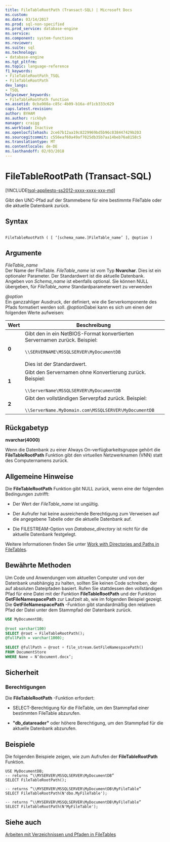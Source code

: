 ```yaml
---
title: FileTableRootPath (Transact-SQL) | Microsoft Docs
ms.custom: 
ms.date: 03/14/2017
ms.prod: sql-non-specified
ms.prod_service: database-engine
ms.service: 
ms.component: system-functions
ms.reviewer: 
ms.suite: sql
ms.technology:
- database-engine
ms.tgt_pltfrm: 
ms.topic: language-reference
f1_keywords:
- FileTableRootPath_TSQL
- FileTableRootPath
dev_langs:
- TSQL
helpviewer_keywords:
- FileTableRootPath function
ms.assetid: 0cba908a-c85c-4b09-b16a-df1cb333c629
caps.latest.revision: 
author: BYHAM
ms.author: rickbyh
manager: craigg
ms.workload: Inactive
ms.openlocfilehash: 2ce67b12aa19c8229969bd5b96c838447429b203
ms.sourcegitcommit: c556eaf60a49af7025db35b7aa14beb76a8158c5
ms.translationtype: MT
ms.contentlocale: de-DE
ms.lasthandoff: 02/03/2018
---
```

# <a name="filetablerootpath-transact-sql"></a>FileTableRootPath (Transact-SQL)
[!INCLUDE[tsql-appliesto-ss2012-xxxx-xxxx-xxx-md](../../includes/tsql-appliesto-ss2012-xxxx-xxxx-xxx-md.md)]

  Gibt den UNC-Pfad auf der Stammebene für eine bestimmte FileTable oder die aktuelle Datenbank zurück.  
  
## <a name="syntax"></a>Syntax  
  
```  
  
FileTableRootPath ( [ ‘[schema_name.]FileTable_name’ ], @option )  
```  
  
## <a name="arguments"></a>Argumente  
 *FileTable_name*  
 Der Name der FileTable. *FileTable_name* ist vom Typ **Nvarchar**. Dies ist ein optionaler Parameter. Der Standardwert ist die aktuelle Datenbank. Angeben von *Schema_name* ist ebenfalls optional. Sie können NULL übergeben, für *FileTable_name* Standardparameterwert zu verwenden  
  
 *@option*  
 Ein ganzzahliger Ausdruck, der definiert, wie die Serverkomponente des Pfads formatiert werden soll. *@option*Dabei kann es sich um einen der folgenden Werte aufweisen:  
  
|Wert|Beschreibung|  
|-----------|-----------------|  
|**0**|Gibt den in ein NetBIOS-Format konvertierten Servernamen zurück. Beispiel:<br /><br /> `\\SERVERNAME\MSSQLSERVER\MyDocumentDB`<br /><br /> Dies ist der Standardwert.|  
|**1**|Gibt den Servernamen ohne Konvertierung zurück. Beispiel:<br /><br /> `\\ServerName\MSSQLSERVER\MyDocumentDB`|  
|**2**|Gibt den vollständigen Serverpfad zurück. Beispiel:<br /><br /> `\\ServerName.MyDomain.com\MSSQLSERVER\MyDocumentDB`|  
  
## <a name="return-type"></a>Rückgabetyp  
 **nvarchar(4000)**  
  
 Wenn die Datenbank zu einer Always On-verfügbarkeitsgruppe gehört die **FileTableRootPath** Funktion gibt den virtuellen Netzwerknamen (VNN) statt des Computernamens zurück.  
  
## <a name="general-remarks"></a>Allgemeine Hinweise  
 Die **FileTableRootPath** Funktion gibt NULL zurück, wenn eine der folgenden Bedingungen zutrifft:  
  
-   Der Wert der *FileTable_name* ist ungültig.  
  
-   Der Aufrufer hat keine ausreichende Berechtigung zum Verweisen auf die angegebene Tabelle oder die aktuelle Datenbank auf.  
  
-   Die FILESTREAM-Option von *Database_directory* ist nicht für die aktuelle Datenbank festgelegt.  
  
 Weitere Informationen finden Sie unter [Work with Directories and Paths in FileTables](../../relational-databases/blob/work-with-directories-and-paths-in-filetables.md).  
  
## <a name="best-practices"></a>Bewährte Methoden  
 Um Code und Anwendungen vom aktuellen Computer und von der Datenbank unabhängig zu halten, sollten Sie keinen Code schreiben, der auf absoluten Dateipfaden basiert. Rufen Sie stattdessen den vollständigen Pfad für eine Datei mit der Funktion **FileTableRootPath** und der Funktion **GetFileNamespacePath** zur Laufzeit ab, wie im folgenden Beispiel gezeigt. Die **GetFileNamespacePath** -Funktion gibt standardmäßig den relativen Pfad der Datei unter dem Stammpfad der Datenbank zurück.  
  
```sql  
USE MyDocumentDB;  
  
@root varchar(100)  
SELECT @root = FileTableRootPath();  
@fullPath = varchar(1000);  
  
SELECT @fullPath = @root + file_stream.GetFileNamespacePath()  
FROM DocumentStore  
WHERE Name = N’document.docx’;  
```  
  
## <a name="security"></a>Sicherheit  
  
### <a name="permissions"></a>Berechtigungen  
 Die **FileTableRootPath** -Funktion erfordert:  
  
-   SELECT-Berechtigung für die FileTable, um den Stammpfad einer bestimmten FileTable abzurufen.  
  
-   **"db_datareader"** oder höhere Berechtigung, um den Stammpfad für die aktuelle Datenbank abzurufen.  
  
## <a name="examples"></a>Beispiele  
 Die folgenden Beispiele zeigen, wie zum Aufrufen der **FileTableRootPath** Funktion.  
  
```  
USE MyDocumentDB;  
-- returns “\\MYSERVER\MSSQLSERVER\MyDocumentDB”  
SELECT FileTableRootPath();  
  
-- returns “\\MYSERVER\MSSQLSERVER\MyDocumentDB\MyFileTable”  
SELECT FileTableRootPath(N'dbo.MyFileTable');  
  
-- returns “\\MYSERVER\MSSQLSERVER\MyDocumentDB\MyFileTable”  
SELECT FileTableRootPath(N'MyFileTable');  
```  
  
## <a name="see-also"></a>Siehe auch  
 [Arbeiten mit Verzeichnissen und Pfaden in FileTables](../../relational-databases/blob/work-with-directories-and-paths-in-filetables.md)  
  
  
